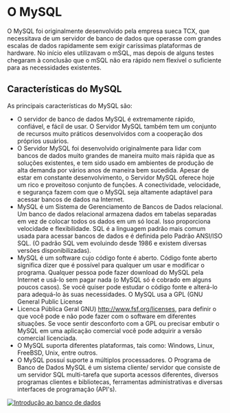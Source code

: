 #  O MySQL
O MySQL foi originalmente desenvolvido pela empresa sueca TCX, que necessitava de um servidor de banco de dados que operasse com grandes escalas de dados rapidamente sem exigir caríssimas plataformas de hardware. No início eles utilizavam o  mSQL, mas depois de alguns testes chegaram à conclusão que o
mSQL não era rápido nem flexível o suficiente para as necessidades existentes.


## Características do MySQL

As principais características do MySQL são:
- O servidor de banco de dados MySQL é extremamente rápido, confiável, e fácil de usar. O Servidor MySQL também tem um conjunto de recursos muito práticos desenvolvidos com a cooperação dos próprios usuários.
- O Servidor MySQL foi desenvolvido originalmente para lidar com bancos de dados muito grandes de maneira muito mais rápida que as soluções existentes, e tem sido usado em ambientes de produção de alta demanda por vários anos de maneira bem sucedida. Apesar de estar em constante desenvolvimento, o Servidor
MySQL oferece hoje um rico e proveitoso conjunto de funções. A conectividade, velocidade, e segurança fazem com que o MySQL seja altamente adaptável para acessar bancos de dados na Internet.
- MySQL é um Sistema de Gerenciamento de Bancos de Dados relacional.
Um banco de dados relacional armazena dados em tabelas separadas em vez de colocar todos os dados em um só local. Isso proporciona velocidade e flexibilidade. SQL é a linguagem padrão
mais comum usada para acessar bancos de dados e é definida pelo Padrão ANSI/ISO SQL. (O padrão SQL vem evoluindo desde 1986 e existem diversas versões disponibilizadas).
- MySQL é um software cujo código fonte é aberto.
Código fonte aberto significa dizer que é possível para
qualquer um usar e modificar o programa. Qualquer pessoa pode
fazer download do MySQL pela Internet e usá-lo sem pagar nada (o
MySQL só é cobrado em alguns poucos casos). Se você quiser
pode estudar o código fonte e alterá-lo para adequá-lo às suas
necessidades. O MySQL usa a GPL (GNU General Public License
- Licenca Pública Geral GNU) http://www.fsf.org/licenses, para definir
o que você pode e não pode fazer com o software em diferentes
situações. Se voce sentir desconforto com a GPL ou precisar embutir
o MySQL em uma aplicação comercial você pode adquirir a versão
comercial licenciada.
- O MySQL suporta diferentes plataformas, tais como:
Windows, Linux, FreeBSD, Unix, entre outros.
- O MySQL possuí suporte a múltiplos processadores.
O Programa de Banco de Dados MySQL é um sistema cliente/
servidor que consiste de um servidor SQL multi-tarefa que suporta
acessos diferentes, diversos programas clientes e bibliotecas,
ferramentas administrativas e diversas interfaces de programação
(API's).


[![Introdução ao banco de dados](https://github.com/professorjosedeassis/mysql/blob/master/imagens/intro_banco.png)](https://professorjosedeassis.github.io/mysql/ "Assistir apresentação")



